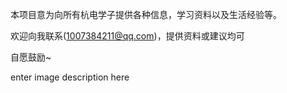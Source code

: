 本项目意为向所有杭电学子提供各种信息，学习资料以及生活经验等。

欢迎向我联系(1007384211@qq.com)，提供资料或建议均可

自愿鼓励~

enter image description here
